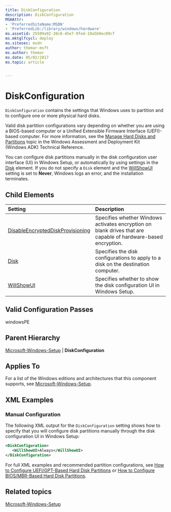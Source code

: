 ```yaml
---
title: DiskConfiguration
description: DiskConfiguration
MSHAttr:
- 'PreferredSiteName:MSDN'
- 'PreferredLib:/library/windows/hardware'
ms.assetid: 25509a92-38c8-45e7-9fed-19a5b0ec09cf
ms.mktglfcycl: deploy
ms.sitesec: msdn
author: themar-msft
ms.author: themar
ms.date: 05/02/2017
ms.topic: article


---
```

# DiskConfiguration

`DiskConfiguration` contains the settings that Windows uses to partition and to configure one or more physical hard disks.

Valid disk partition configurations vary depending on whether you are using a BIOS-based computer or a Unified Extensible Firmware Interface (UEFI)-based computer. For more information, see the [Manage Hard Disks and Partitions](http://go.microsoft.com/fwlink/?LinkId=206671) topic in the Windows Assessment and Deployment Kit (Windows ADK) Technical Reference.

You can configure disk partitions manually in the disk configuration user interface (UI) in Windows Setup, or automatically by using settings in the [Disk](microsoft-windows-setup-diskconfiguration-disk.md) element. If you do not specify a `Disk` element and the [WillShowUI](microsoft-windows-setup-diskconfiguration-willshowui.md) setting is set to **Never**, Windows logs an error, and the installation terminates.

## Child Elements

| Setting                 | Description                                                                           |
|:------------------------|:--------------------------------------------------------------------------------------|
| [DisableEncryptedDiskProvisioning](microsoft-windows-setup-diskconfiguration-disableencrypteddiskprovisioning.md) | Specifies whether Windows activates encryption on blank drives that are capable of hardware-based encryption. |
| [Disk](microsoft-windows-setup-diskconfiguration-disk.md) | Specifies the disk configurations to apply to a disk on the destination computer. |
| [WillShowUI](microsoft-windows-setup-diskconfiguration-willshowui.md) | Specifies whether to show the disk configuration UI in Windows Setup. |

## Valid Configuration Passes

windowsPE

## Parent Hierarchy

[Microsoft-Windows-Setup](microsoft-windows-setup.md) | **DiskConfiguration**

## Applies To

For a list of the Windows editions and architectures that this component supports, see [Microsoft-Windows-Setup](microsoft-windows-setup.md).

## XML Examples

### Manual Configuration

The following XML output for the `DiskConfiguration` setting shows how to specify that you will configure disk partitions manually through the disk configuration UI in Windows Setup:

```XML
<DiskConfiguration>
   <WillShowUI>Always</WillShowUI>
</DiskConfiguration>
```

For full XML examples and recommended partition configurations, see [How to Configure UEFI/GPT-Based Hard Disk Partitions](http://go.microsoft.com/fwlink/?LinkId=214261) or [How to Configure BIOS/MBR-Based Hard Disk Partitions](http://go.microsoft.com/fwlink/?LinkId=214260).

## Related topics

[Microsoft-Windows-Setup](microsoft-windows-setup.md)

